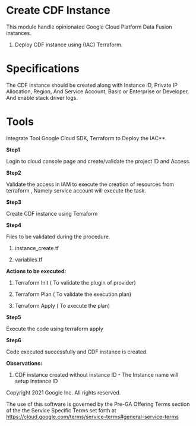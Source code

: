 # **Create CDF Instance** 

This module handle opinionated Google Cloud Platform Data Fusion instances.

1.  Deploy CDF instance using (IAC) Terraform.

# **Specifications**

The CDF instance should be created along with Instance ID, Private IP Allocation, Region, And Service Account, Basic or Enterprise or Developer, And enable stack driver logs.

# **Tools** 

Integrate Tool Google Cloud SDK,  Terraform to Deploy the IAC**.

**Step1** 

Login to cloud console page and create/validate the project ID and Access.

**Step2** 

Validate the access in IAM to execute the creation of resources from terraform , Namely service account will execute the task.

**Step3** 

Create CDF instance using Terraform

**Step4** 

Files to be validated during the procedure.

1.  instance_create.tf

2.  variables.tf

**Actions to be executed:**

1.  Terraform Init ( To validate the plugin of provider)

2.  Terraform Plan ( To validate the execution plan)

3.  Terraform Apply ( To execute the plan)

**Step5** 

Execute the code using terraform apply

**Step6** 

Code executed successfully and CDF instance is created.

**Observations:**

1.  CDF instance created without instance ID - The Instance name will setup Instance ID

Copyright 2021 Google Inc. All rights reserved.

The use of this software is governed by the Pre-GA Offering Terms section of the the Service Specific Terms set forth at
https://cloud.google.com/terms/service-terms#general-service-terms
